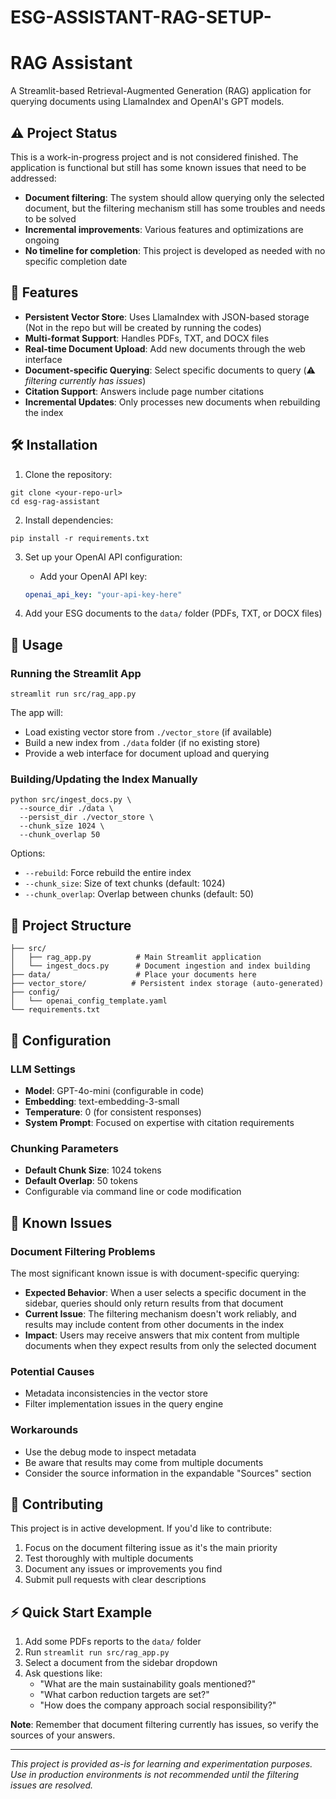 # ESG-ASSISTANT-RAG-SETUP-
# RAG Assistant

A Streamlit-based Retrieval-Augmented Generation (RAG) application for querying documents using LlamaIndex and OpenAI's GPT models.

## ⚠️ Project Status

This is a work-in-progress project and is not considered finished. The application is functional but still has some known issues that need to be addressed:

- **Document filtering**: The system should allow querying only the selected document, but the filtering mechanism still has some troubles and needs to be solved
- **Incremental improvements**: Various features and optimizations are ongoing
- **No timeline for completion**: This project is developed as needed with no specific completion date

## 🚀 Features

- **Persistent Vector Store**: Uses LlamaIndex with JSON-based storage (Not in the repo but will be created by running the codes)
- **Multi-format Support**: Handles PDFs, TXT, and DOCX files
- **Real-time Document Upload**: Add new documents through the web interface
- **Document-specific Querying**: Select specific documents to query (⚠️ *filtering currently has issues*)
- **Citation Support**: Answers include page number citations
- **Incremental Updates**: Only processes new documents when rebuilding the index

## 🛠️ Installation

1. Clone the repository:
```
git clone <your-repo-url>
cd esg-rag-assistant
```

2. Install dependencies:
```
pip install -r requirements.txt
```

3. Set up your OpenAI API configuration:
   - Add your OpenAI API key:
   ```yaml
   openai_api_key: "your-api-key-here"
   ```

4. Add your ESG documents to the `data/` folder (PDFs, TXT, or DOCX files)

## 🚦 Usage

### Running the Streamlit App

```
streamlit run src/rag_app.py
```

The app will:
- Load existing vector store from `./vector_store` (if available)
- Build a new index from `./data` folder (if no existing store)
- Provide a web interface for document upload and querying

### Building/Updating the Index Manually

```
python src/ingest_docs.py \
  --source_dir ./data \
  --persist_dir ./vector_store \
  --chunk_size 1024 \
  --chunk_overlap 50
```

Options:
- `--rebuild`: Force rebuild the entire index
- `--chunk_size`: Size of text chunks (default: 1024)
- `--chunk_overlap`: Overlap between chunks (default: 50)

## 📁 Project Structure

```
├── src/
│   ├── rag_app.py          # Main Streamlit application
│   └── ingest_docs.py      # Document ingestion and index building
├── data/                   # Place your documents here
├── vector_store/          # Persistent index storage (auto-generated)
├── config/
│   └── openai_config_template.yaml
└── requirements.txt
```

## 🔧 Configuration

### LLM Settings
- **Model**: GPT-4o-mini (configurable in code)
- **Embedding**: text-embedding-3-small
- **Temperature**: 0 (for consistent responses)
- **System Prompt**: Focused on expertise with citation requirements

### Chunking Parameters
- **Default Chunk Size**: 1024 tokens
- **Default Overlap**: 50 tokens
- Configurable via command line or code modification

## 🐛 Known Issues

### Document Filtering Problems
The most significant known issue is with document-specific querying:

- **Expected Behavior**: When a user selects a specific document in the sidebar, queries should only return results from that document
- **Current Issue**: The filtering mechanism doesn't work reliably, and results may include content from other documents in the index
- **Impact**: Users may receive answers that mix content from multiple documents when they expect results from only the selected document

### Potential Causes
- Metadata inconsistencies in the vector store
- Filter implementation issues in the query engine

### Workarounds
- Use the debug mode to inspect metadata
- Be aware that results may come from multiple documents
- Consider the source information in the expandable "Sources" section


## 🤝 Contributing

This project is in active development. If you'd like to contribute:

1. Focus on the document filtering issue as it's the main priority
2. Test thoroughly with multiple documents
3. Document any issues or improvements you find
4. Submit pull requests with clear descriptions


## ⚡ Quick Start Example

1. Add some PDFs reports to the `data/` folder
2. Run `streamlit run src/rag_app.py`
3. Select a document from the sidebar dropdown
4. Ask questions like:
   - "What are the main sustainability goals mentioned?"
   - "What carbon reduction targets are set?"
   - "How does the company approach social responsibility?"

**Note**: Remember that document filtering currently has issues, so verify the sources of your answers.

---

*This project is provided as-is for learning and experimentation purposes. Use in production environments is not recommended until the filtering issues are resolved.*
